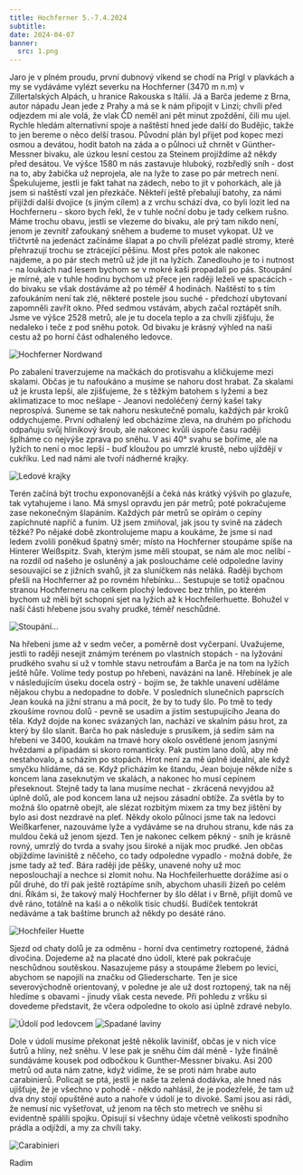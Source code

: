 ```yaml
---
title: Hochferner 5.-7.4.2024
subtitle:
date: 2024-04-07
banner:
  src: 1.png
---
```

Jaro je v plném proudu, první dubnový víkend se chodí na Prigl v plavkách a my se vydáváme vylézt severku na Hochferner (3470 m n.m) v Zillertalských Alpách, u hranice Rakouska s Itálií. Já a Barča jedeme z Brna, autor nápadu Jean jede z Prahy a má se k nám připojit v Linzi; chvíli před odjezdem mi ale volá, že vlak ČD neměl ani pět minut zpoždění, čili mu ujel. Rychle hledám alternativní spoje a naštěstí hned jede další do Budějic, takže to jen bereme o něco delší trasou.
Původní plán byl přijet pod kopec mezi osmou a devátou, hodit batoh na záda a o půlnoci už chrnět v Günther-Messner bivaku, ale úzkou lesní cestou za Steinem projíždíme až někdy před desátou. Ve výšce 1580 m nás zastavuje hluboký, rozbředlý sníh - dost na to, aby žabička už neprojela, ale na lyže to zase po pár metrech není. Špekulujeme, jestli je fakt tahat na zádech, nebo to jít v pohorkách, ale já jsem si naštěstí vzal jen přezkáče. Někteří ještě přebalují batohy, za námi přijíždí další dvojice (s jiným cílem) a z vrchu schází dva, co byli lozit led na Hochferneru - skoro bych řekl, že v tuhle noční dobu je tady celkem rušno. Máme trochu obavu, jestli se vlezeme do bivaku, ale prý tam nikdo není, jenom je zevnitř zafoukaný sněhem a budeme to muset vykopat.
Už ve třičtvrtě na jedenáct začínáme šlapat a po chvíli přelézat padlé stromy, které přehrazují trochu se ztrácející pěšinu. Most přes potok ale nakonec najdeme, a po pár stech metrů už jde jít na lyžích. Zanedlouho je to i nutnost - na loukách nad lesem bychom se v mokré kaši propadali po pás. Stoupání je mírné, ale v tuhle hodinu bychom už přece jen raději leželi ve spacácích - do bivaku se však dostáváme až po téměř 4 hodinách. Naštěstí to s tím zafoukáním není tak zlé, některé postele jsou suché - předchozí ubytovaní zapomněli zavřít okno.
Před sedmou vstávám, abych začal roztápět sníh. Jsme ve výšce 2528 metrů, ale je tu docela teplo a za chvíli zjišťuju, že nedaleko i teče z pod sněhu potok. Od bivaku je krásný výhled na naši cestu až po horní část odhaleného ledovce.

![Hochferner Nordwand](1.png)

Po zabalení traverzujeme na mačkách do protisvahu a kličkujeme mezi skalami. Občas je tu nafoukáno a musíme se nahoru dost hrabat. Za skalami už je krusta lepší, ale zjišťujeme, že s těžkým batohem s lyžemi a bez aklimatizace to moc nešlape - Jeanovi nedoléčený černý kašel taky neprospívá. Suneme se tak nahoru neskutečně pomalu, každých pár kroků oddychujeme. První odhalený led obcházíme zleva, na druhém po příchodu odpaňuju svůj hliníkový šroub, ale nakonec kvůli úspoře času raději šplháme co nejvýše zprava po sněhu. V asi 40° svahu se boříme, ale na lyžích to není o moc lepší - buď kloužou po umrzlé krustě, nebo ujíždějí v cukříku. Led nad námi ale tvoří nádherné krajky.

![Ledové krajky](2.png)

Terén začíná být trochu exponovanější a čeká nás krátký výšvih po glazuře, tak vytahujeme i lano. Má smysl opravdu jen pár metrů; poté pokračujeme zase nekonečným šlapáním. Každých pár metrů se opírám o cepíny zapíchnuté napříč a funím. Už jsem zmiňoval, jak jsou ty svině na zádech těžké?
Po nějaké době zkontrolujeme mapu a koukáme, že jsme si nad ledem zvolili poněkud špatný směr; místo na Hochferner stoupáme spíše na Hinterer Weißspitz. Svah, kterým jsme měli stoupat, se nám ale moc nelíbí - na rozdíl od našeho je osluněný a jak posloucháme celé odpoledne laviny sesouvající se z jižních svahů, jít za sluníčkem nás neláká. Raději bychom přešli na Hochferner až po rovném hřebínku… Sestupuje se totiž opačnou stranou Hochferneru na celkem plochý ledovec bez trhlin, po kterém bychom už měli být schopni sjet na lyžích až k Hochfeilerhuette. Bohužel v naší části hřebene jsou svahy prudké, téměř neschůdné.

![Stoupání...](3.png)

Na hřebeni jsme až v sedm večer, a poměrně dost vyčerpaní. Uvažujeme, jestli to raději nesejít známým terénem po vlastních stopách - na lyžování prudkého svahu si už v tomhle stavu netroufám a Barča je na tom na lyžích ještě hůře. Volíme tedy postup  po hřebeni, navázáni na laně. Hřebínek  je ale v následujícím úseku docela ostrý - bojím se, že takhle unavení uděláme nějakou chybu a nedopadne to dobře. V posledních slunečních paprscích Jean kouká na jižní stranu a má pocit, že by to tudy šlo. Po tmě to tedy zkoušíme rovnou dolů - pevně se usadím a jistím sestupujícího Jeana do těla. Když dojde na konec svázaných lan, nachází ve skalním pásu hrot, za který by šlo slanit. Barča ho pak následuje s prusíkem, já sedím sám na hřebeni ve 3400, koukám na tmavé hory okolo osvětlené jenom jasnými hvězdami a připadám si skoro romanticky. Pak pustím lano dolů, aby mě nestahovalo, a scházím po stopách.
Hrot není za mě úplně ideální, ale když smyčku hlídáme, dá se. Když přicházím ke štandu, Jean bojuje někde níže s koncem lana zaseknutým ve skalách, a nakonec ho musí cepínem přeseknout. Stejně tady ta lana musíme nechat - zkrácená nevyjdou až úplně dolů, ale pod koncem lana už nejsou zásadní obtíže. Za světla by to možná šlo opatrně obejít, ale slézat rozbitým mixem za tmy bez jištění by bylo asi dost nezdravé na pleť.
Někdy okolo půlnoci jsme tak na ledovci Weißkarfener, nazouváme lyže a vydáváme se na druhou stranu, kde nás za muldou čeká už jenom sjezd. Ten je nakonec celkem pěkný - sníh je krásně rovný, umrzlý do tvrda a svahy jsou široké a nijak moc prudké. Jen občas objíždíme laviniště z něčeho, co tady odpoledne vypadlo - možná dobře, že jsme tady až teď. Bára raději jde pěšky, unavené nohy už moc neposlouchají a nechce si zlomit nohu.
Na Hochfeilerhuette dorážíme asi o půl druhé, do tří pak ještě roztápíme sníh, abychom uhasili žízeň po celém dni. Říkám si, že takový malý Hochferner by šlo dělat i v Brně, přijít domů ve dvě ráno, totálně na kaši a o několik tisíc chudší. Budíček tentokrát nedáváme a tak baštíme brunch až někdy po desáté ráno.

![Hochfeiler Huette](4.png)

Sjezd od chaty dolů je za odměnu - horní dva centimetry roztopené, žádná divočina. Dojedeme až na placaté dno údolí, které pak pokračuje neschůdnou soutěskou. Nasazujeme pásy a stoupáme žlebem po levici, abychom se napojili na značku od Gliederscharte. Ten je sice severovýchodně orientovaný, v poledne je ale už dost roztopený, tak na něj hledíme s obavami - jinudy však cesta nevede. Při pohledu z vršku si dovedeme představit, že včera odpoledne to okolo asi úplně zdravé nebylo.

![Údolí pod ledovcem](5.png)
![Spadané laviny](6.png)

Dole v údolí musíme překonat ještě několik lavinišť, občas je v nich více šutrů a hlíny, než sněhu. V lese pak je sněhu čím dál méně - lyže finálně sundáváme kousek pod odbočkou k Gunther-Messner bivaku.
Asi 200 metrů od auta nám zatne, když vidíme, že se proti nám hrabe auto carabinierů. Policajt se ptá, jestli je naše ta zelená dodávka, ale hned nás ujišťuje, že je všechno v pohodě - někdo nahlásil, že je podezřelé, že tam už dva dny stojí opuštěné auto a nahoře v údolí je to divoké. Sami jsou asi rádi, že nemusí nic vyšetřovat, už jenom na těch sto metrech ve sněhu si evidentně spálili spojku. Opisují si všechny údaje včetně velikosti spodního prádla a odjíždí, a my za chvíli taky.

![Carabinieri](7.png)

Radim